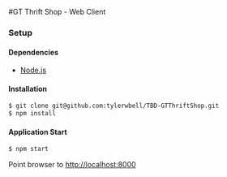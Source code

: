 #GT Thrift Shop - Web Client

### Setup

#### Dependencies

* [Node.js](http://nodejs.org)

#### Installation

```sh
$ git clone git@github.com:tylerwbell/TBD-GTThriftShop.git
$ npm install
```

#### Application Start

```sh
$ npm start
```

Point browser to [http://localhost:8000](http://localhost:8000)
